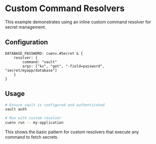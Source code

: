 # Custom Command Resolvers

This example demonstrates using an inline custom command resolver for secret management.

## Configuration

```cue
DATABASE_PASSWORD: cuenv.#Secret & {
    resolver: {
        command: "vault"
        args: ["kv", "get", "-field=password", "secret/myapp/database"]
    }
}
```

## Usage

```bash
# Ensure vault is configured and authenticated
vault auth

# Run with custom resolver
cuenv run -- my-application
```

This shows the basic pattern for custom resolvers that execute any command to fetch secrets.

